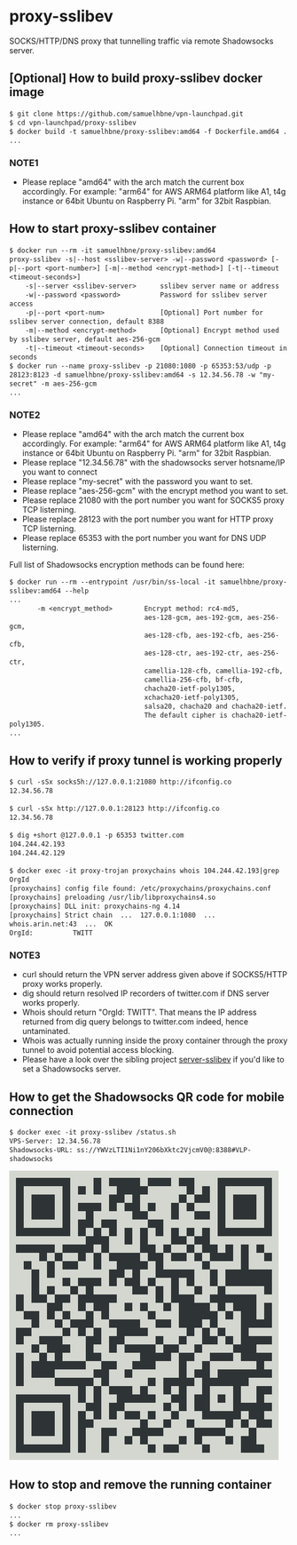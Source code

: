 # proxy-sslibev

SOCKS/HTTP/DNS proxy that tunnelling traffic via remote Shadowsocks server.

## [Optional] How to build proxy-sslibev docker image

```shell
$ git clone https://github.com/samuelhbne/vpn-launchpad.git
$ cd vpn-launchpad/proxy-sslibev
$ docker build -t samuelhbne/proxy-sslibev:amd64 -f Dockerfile.amd64 .
...
```

### NOTE1

- Please replace "amd64" with the arch match the current box accordingly. For example: "arm64" for AWS ARM64 platform like A1, t4g instance or 64bit Ubuntu on Raspberry Pi. "arm" for 32bit Raspbian.

## How to start proxy-sslibev container

```shell
$ docker run --rm -it samuelhbne/proxy-sslibev:amd64
proxy-sslibev -s|--host <sslibev-server> -w|--password <password> [-p|--port <port-number>] [-m|--method <encrypt-method>] [-t|--timeout <timeout-seconds>]
    -s|--server <sslibev-server>      sslibev server name or address
    -w|--password <password>          Password for sslibev server access
    -p|--port <port-num>              [Optional] Port number for sslibev server connection, default 8388
    -m|--method <encrypt-method>      [Optional] Encrypt method used by sslibev server, default aes-256-gcm
    -t|--timeout <timeout-seconds>    [Optional] Connection timeout in seconds
$ docker run --name proxy-sslibev -p 21080:1080 -p 65353:53/udp -p 28123:8123 -d samuelhbne/proxy-sslibev:amd64 -s 12.34.56.78 -w "my-secret" -m aes-256-gcm
...
```

### NOTE2

- Please replace "amd64" with the arch match the current box accordingly. For example: "arm64" for AWS ARM64 platform like A1, t4g instance or 64bit Ubuntu on Raspberry Pi. "arm" for 32bit Raspbian.
- Please replace "12.34.56.78" with the shadowsocks server hotsname/IP you want to connect
- Please replace "my-secret" with the password you want to set.
- Please replace "aes-256-gcm" with the encrypt method you want to set.
- Please replace 21080 with the port number you want for SOCKS5 proxy TCP listerning.
- Please replace 28123 with the port number you want for HTTP proxy TCP listerning.
- Please replace 65353 with the port number you want for DNS UDP listerning.

Full list of Shadowsocks encryption methods can be found here:

```shell
$ docker run --rm --entrypoint /usr/bin/ss-local -it samuelhbne/proxy-sslibev:amd64 --help
...
       -m <encrypt_method>        Encrypt method: rc4-md5,
                                  aes-128-gcm, aes-192-gcm, aes-256-gcm,
                                  aes-128-cfb, aes-192-cfb, aes-256-cfb,
                                  aes-128-ctr, aes-192-ctr, aes-256-ctr,
                                  camellia-128-cfb, camellia-192-cfb,
                                  camellia-256-cfb, bf-cfb,
                                  chacha20-ietf-poly1305,
                                  xchacha20-ietf-poly1305,
                                  salsa20, chacha20 and chacha20-ietf.
                                  The default cipher is chacha20-ietf-poly1305.
...
```

## How to verify if proxy tunnel is working properly

```shell
$ curl -sSx socks5h://127.0.0.1:21080 http://ifconfig.co
12.34.56.78

$ curl -sSx http://127.0.0.1:28123 http://ifconfig.co
12.34.56.78

$ dig +short @127.0.0.1 -p 65353 twitter.com
104.244.42.193
104.244.42.129

$ docker exec -it proxy-trojan proxychains whois 104.244.42.193|grep OrgId
[proxychains] config file found: /etc/proxychains/proxychains.conf
[proxychains] preloading /usr/lib/libproxychains4.so
[proxychains] DLL init: proxychains-ng 4.14
[proxychains] Strict chain  ...  127.0.0.1:1080  ...  whois.arin.net:43  ...  OK
OrgId:          TWITT
```

### NOTE3

- curl should return the VPN server address given above if SOCKS5/HTTP proxy works properly.
- dig should return resolved IP recorders of twitter.com if DNS server works properly.
- Whois should return "OrgId: TWITT". That means the IP address returned from dig query belongs to twitter.com indeed, hence untaminated.
- Whois was actually running inside the proxy container through the proxy tunnel to avoid potential access blocking.
- Please have a look over the sibling project [server-sslibev](https://github.com/samuelhbne/vpn-launchpad/tree/master/server-sslibev) if you'd like to set a Shadowsocks server.

## How to get the Shadowsocks QR code for mobile connection

```shell
$ docker exec -it proxy-sslibev /status.sh
VPS-Server: 12.34.56.78
Shadowsocks-URL: ss://YWVzLTI1Ni1nY206bXktc2VjcmV0@:8388#VLP-shadowsocks
```

![QR code example](https://github.com/samuelhbne/vpn-launchpad/blob/master/images/qr-sslibev.png)

## How to stop and remove the running container

```shell
$ docker stop proxy-sslibev
...
$ docker rm proxy-sslibev
...
```
